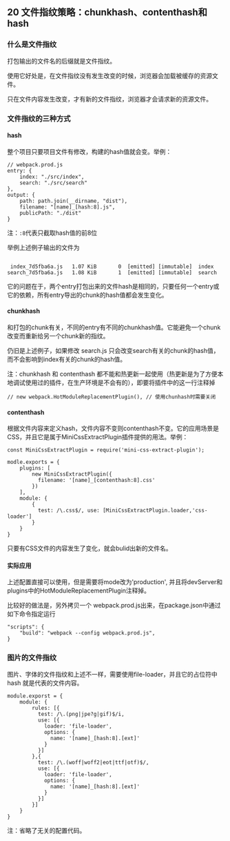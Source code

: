 ## 20 文件指纹策略：chunkhash、contenthash和hash

### 什么是文件指纹

打包输出的文件名的后缀就是文件指纹。

使用它好处是，在文件指纹没有发生改变的时候，浏览器会加载被缓存的资源文件。

只在文件内容发生改变，才有新的文件指纹，浏览器才会请求新的资源文件。

### 文件指纹的三种方式

#### hash

整个项目只要项目文件有修改，构建的hash值就会变。举例：

```
// webpack.prod.js
entry: {
	index: "./src/index",	
	search: "./src/search"
},
output: {
    path: path.join(__dirname, "dist"),
    filename: "[name]_[hash:8].js",
    publicPath: "./dist"
}
```

注：`:8`代表只截取hash值的前8位


举例上述例子输出的文件为
```

 index_7d5fba6a.js   1.07 KiB       0  [emitted] [immutable]  index
search_7d5fba6a.js   1.08 KiB       1  [emitted] [immutable]  search
```

它的问题在于，两个entry打包出来的文件hash是相同的，只要任何一个entry或它的依赖，所有entry导出的chunk的hash值都会发生变化。

#### chunkhash

和打包的chunk有关，不同的entry有不同的chunkhash值。它能避免一个chunk改变而重新给另一个chunk新的指纹。

仍旧是上述例子，如果修改 search.js 只会改变search有关的chunk的hash值，而不会影响到index有关的chunk的hash值。

注：chunkhash 和 contenthash 都不能和热更新一起使用（热更新是为了方便本地调试使用过的插件，在生产环境是不会有的），即要将插件中的这一行注释掉

```
// new webpack.HotModuleReplacementPlugin(), // 使用chunhash时需要关闭
```

#### contenthash

根据文件内容来定义hash，文件内容不变则contenthash不变。它的应用场景是CSS，并且它是属于MiniCssExtractPlugin插件提供的用法。举例：

```
const MiniCssExtractPlugin = require('mini-css-extract-plugin');

modle.exports = {
	plugins: [
		new MiniCssExtractPlugin({
		  filename: '[name]_[contenthash:8].css'
		})
	],
	module: {
		{
	      test: /\.css$/, use: [MiniCssExtractPlugin.loader,'css-loader']
	    }
	}
}
```
只要有CSS文件的内容发生了变化，就会bulid出新的文件名。

#### 实际应用

上述配置直接可以使用，但是需要将mode改为'production', 并且将devServer和plugins中的HotModuleReplacementPlugin注释掉。

比较好的做法是，另外拷贝一个 webpack.prod.js出来，在package.json中通过如下命令指定运行

```
"scripts": {
	"build": "webpack --config webpack.prod.js",
}
```


### 图片的文件指纹

图片、字体的文件指纹和上述不一样，需要使用file-loader，并且它的占位符中 hash 就是代表的文件内容。

```
module.exporst = {
	module: {
		rules: [{
	      test: /\.(png|jpe?g|gif)$/i,
	      use: [{
	        loader: 'file-loader',
	        options: {
	          name: '[name]_[hash:8].[ext]'
	        }
	      }]
	    },{
	      test: /\.(woff|woff2|eot|ttf|otf)$/,
	      use: [{
	        loader: 'file-loader',
	        options: {
	          name: '[name]_[hash:8].[ext]'
	        }
	      }]
	    }]
	}
}
```

注：省略了无关的配置代码。



